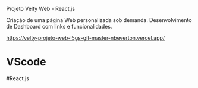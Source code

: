 Projeto Velty Web - React.js

Criação de uma página Web personalizada sob demanda. 
Desenvolvimento de Dashboard com links e funcionalidades.

https://velty-projeto-web-l5gs-git-master-nbeverton.vercel.app/

# VScode
#React.js
